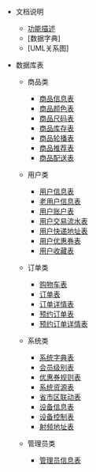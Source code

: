 <!-- docs/_sidebar.md -->

* 文档说明
    * [功能描述](common/db_introduce)
    * [数据字典]
    * [UML关系图]

* 数据库表
    * 商品类
        * [商品信息表](goods/commodity_info)
        * [商品颜色表](goods/commodity_color)
        * [商品尺码表](goods/commodity_size)
        * [商品库存表](goods/commodity_stock)
        * [商品轮播表](goods/commodity_banner)
        * [商品推荐表](goods/commodity_recommend)
        * [商品配送表](sys/sys_commodity_distribution)

    * 用户类
        * [用户信息表](user/user_info)
        * [老用户信息表](user/user_old_info)
        * [用户账户表](user/user_account)
        * [用户交易流水表](user/user_transactions)
        * [用户快递地址表](user/user_express_info)
        * [用户优惠券表](user/user_coupon_info)
        * [用户收藏表](user/user_collection)

    * 订单类
        * [购物车表](orders/user_shopping_cart)
        * [订单表](orders/user_order_info)
        * [订单详情表](orders/user_order_detail)
        * [预约订单表](orders/reserve_order_info)
        * [预约订单详情表](orders/reserve_order_detail)

    * 系统类
        * [系统字典表](sys/sys_dict)
        * [会员级别表](sys/sys_rank_info)
        * [优惠券规则表](sys/sys_coupon_rule)
        * [系统资源表](sys/sys_resources)
        * [省市区联动表](sys/sys_area)
        * [设备信息表](sys/sys_device_info)
        * [设备控制表](sys/sys_device_control)
        * [射频地址表](sys/sys_rfid_info)

    * 管理员类
        * [管理员信息表](admin/operator_info)
